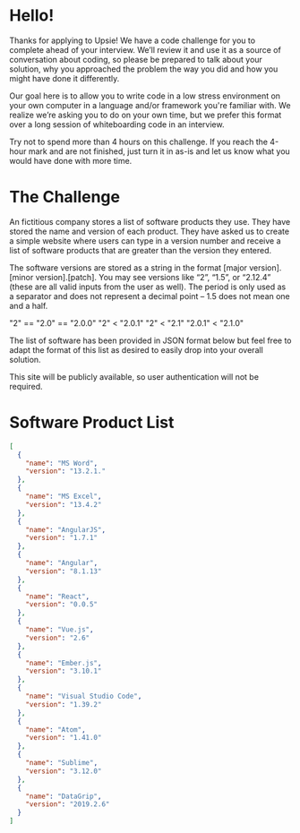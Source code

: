 # Hello!

Thanks for applying to Upsie! We have a code challenge for you to complete ahead of your interview. We’ll review it and use it as a source of conversation about coding, so please be prepared to talk about your solution, why you approached the problem the way you did and how you might have done it differently.

Our goal here is to allow you to write code in a low stress environment on your own computer in a language and/or framework you're familiar with. We realize we’re asking you to do on your own time, but we prefer this format over a long session of whiteboarding code in an interview.

Try not to spend more than 4 hours on this challenge. If you reach the 4-hour mark and are not finished, just turn it in as-is and let us know what you would have done with more time.

# The Challenge

An fictitious company stores a list of software products they use. They have stored the name and version of each product. They have asked us to create a simple website where users can type in a version number and receive a list of software products that are greater than the version they entered.

The software versions are stored as a string in the format [major version].[minor version].[patch]. You may see versions like “2”, “1.5”, or “2.12.4” (these are all valid inputs from the user as well). The period is only used as a separator and does not represent a decimal point – 1.5 does not mean one and a half.

"2" == "2.0" == "2.0.0"
"2" < "2.0.1"
"2" < "2.1"
"2.0.1" < "2.1.0"

The list of software has been provided in JSON format below but feel free to adapt the format of this list as desired to easily drop into your overall solution.

This site will be publicly available, so user authentication will not be required.

# Software Product List

```json
[
  {
    "name": "MS Word",
    "version": "13.2.1."
  },
  {
    "name": "MS Excel",
    "version": "13.4.2"
  },
  {
    "name": "AngularJS",
    "version": "1.7.1"
  },
  {
    "name": "Angular",
    "version": "8.1.13"
  },
  {
    "name": "React",
    "version": "0.0.5"
  },
  {
    "name": "Vue.js",
    "version": "2.6"
  },
  {
    "name": "Ember.js",
    "version": "3.10.1"
  },
  {
    "name": "Visual Studio Code",
    "version": "1.39.2"
  },
  {
    "name": "Atom",
    "version": "1.41.0"
  },
  {
    "name": "Sublime",
    "version": "3.12.0"
  },
  {
    "name": "DataGrip",
    "version": "2019.2.6"
  }
]
```
